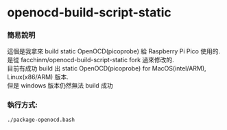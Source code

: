 # openocd-build-script-static

### 簡易說明
這個是我拿來 build static OpenOCD(picoprobe) 給 Raspberry Pi Pico 使用的.<br>
是從 facchinm/openocd-build-script-static fork 過來修改的.<br>
目前有成功 build 出 static OpenOCD(picoprobe) for MacOS(intel/ARM), Linux(x86/ARM) 版本.<br>
但是 windows 版本仍然無法 build 成功<br>

### 執行方式:

    ./package-openocd.bash
